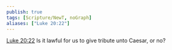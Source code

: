 ```yaml
---
publish: true
tags: [Scripture/NewT, noGraph]
aliases: ["Luke 20:22"]
---
```

[Luke 20:22](https://churchofjesuschrist.org/study/scriptures/nt/luke/20?lang=eng&id=p22#p22) Is it lawful for us to give tribute unto Caesar, or no?
